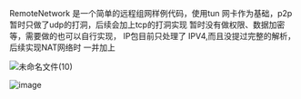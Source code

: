 RemoteNetwork 是一个简单的远程组网样例代码，使用tun 网卡作为基础，p2p暂时只做了udp的打洞，后续会加上tcp的打洞实现
暂时没有做权限、数据加密等，需要做的也可以自行实现，
IP包目前只处理了 IPV4,而且没提过完整的解析，后续实现NAT网络时 一并加上

![未命名文件(10)](https://github.com/hn-lyf/RemoteNetwork/assets/40068201/91d6b881-12a3-423e-a0b7-79ecb3a54ecd)


![image](https://github.com/hn-lyf/RemoteNetwork/assets/40068201/6a4dcdb5-48ba-47c0-9c33-7a5b845e0951)
